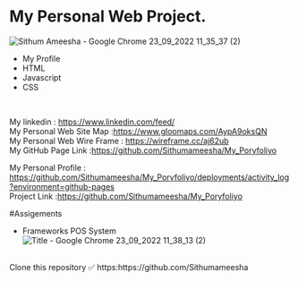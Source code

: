 #  My Personal Web Project.

![Sithum Ameesha - Google Chrome 23_09_2022 11_35_37 (2)](https://user-images.githubusercontent.com/98277595/191900717-63e24f73-f883-4771-ab70-770d056ee5df.png)


- My Profile
- HTML
- Javascript
- CSS
<br>



My linkedin : https://www.linkedin.com/feed/
<br>
My Personal Web Site Map :https://www.gloomaps.com/AypA9oksQN
<br>
My Personal Web Wire Frame : https://wireframe.cc/aj62ub
<br>
My GitHub Page Link :https://github.com/Sithumameesha/My_Poryfoliyo
<br>

My Personal Profile : https://github.com/Sithumameesha/My_Poryfoliyo/deployments/activity_log?environment=github-pages
<br>
Project Link :https://github.com/Sithumameesha/My_Poryfoliyo
<br>

 #Assigements

- Frameworks
POS System
![Title - Google Chrome 23_09_2022 11_38_13 (2)](https://user-images.githubusercontent.com/98277595/191901099-de4b9587-5efa-4e15-bc07-ddbc48470a87.png)

<br>
Clone this repository ✅
https:https://github.com/Sithumameesha


